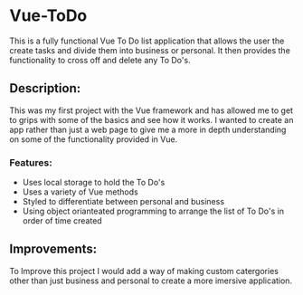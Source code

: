 

# Vue-ToDo

This is a fully functional Vue To Do list application that allows the user the create tasks and divide them into business or personal. It then provides the functionality to cross off and delete any To Do's.

## Description:

This was my first project with the Vue framework and has allowed me to get to grips with some of the basics and see how it  works. I wanted to create an app rather than just a web page to give me a more in depth understanding on some of the functionality provided in Vue.

### Features:

  - Uses local storage to hold the To Do's
  - Uses a variety of Vue methods
  - Styled to differentiate between personal and business
  - Using object orianteated programming to arrange the list of To Do's in order of time created
 
## Improvements:

To Improve this project I would add a way of making custom catergories other than just business and personal to create a more imersive application.


